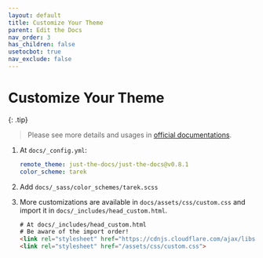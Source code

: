 ```yaml
---
layout: default
title: Customize Your Theme
parent: Edit the Docs
nav_order: 3
has_children: false
usetocbot: true
nav_exclude: false
---
```


# Customize Your Theme

{: .tip}
> Please see more details and usages in [official documentations](https://just-the-docs.com/docs/customization/#color-schemes).


1. At `docs/_config.yml`:

    ```yaml
    remote_theme: just-the-docs/just-the-docs@v0.8.1
    color_scheme: tarek
    ```

2. Add `docs/_sass/color_schemes/tarek.scss`


3. More customizations are available in `docs/assets/css/custom.css` and import it in `docs/_includes/head_custom.html`.

    ```html
    # At docs/_includes/head_custom.html
    # Be aware of the import order!
    <link rel="stylesheet" href="https://cdnjs.cloudflare.com/ajax/libs/tocbot/4.11.1/tocbot.css">
    <link rel="stylesheet" href="/assets/css/custom.css">
    ```